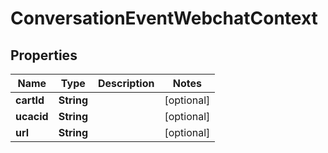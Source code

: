
# ConversationEventWebchatContext

## Properties
Name | Type | Description | Notes
------------ | ------------- | ------------- | -------------
**cartId** | **String** |  |  [optional]
**ucacid** | **String** |  |  [optional]
**url** | **String** |  |  [optional]



